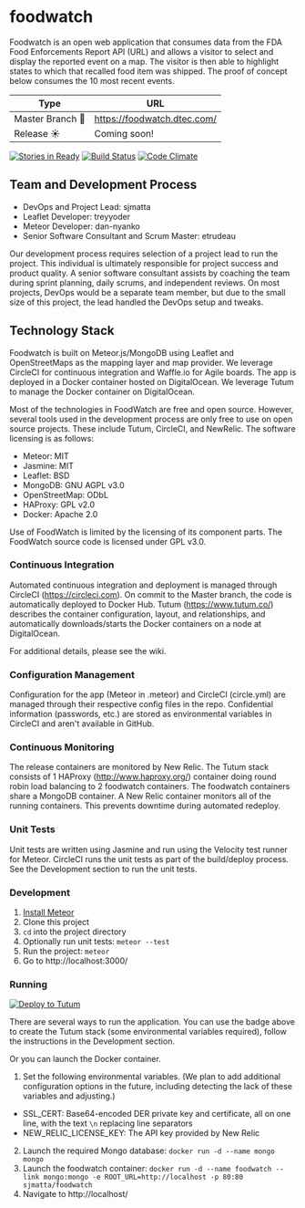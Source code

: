 # foodwatch

Foodwatch is an open web application that consumes data from the FDA Food Enforcements Report API (URL) and allows a visitor to select and display the reported event on a map.  The visitor is then able to highlight states to which that recalled food item was shipped.  The proof of concept below consumes the 10 most recent events.

Type | URL
---- | ---
Master Branch :rocket: | https://foodwatch.dtec.com/
Release :sunny: | Coming soon!

[![Stories in Ready](https://badge.waffle.io/DistributedInformationTechnologies/foodwatch.png?label=ready&title=Ready)](https://waffle.io/DistributedInformationTechnologies/foodwatch)
[![Build Status](https://circleci.com/gh/DistributedInformationTechnologies/foodwatch/tree/master.png?style=shield)](https://circleci.com/gh/DistributedInformationTechnologies/foodwatch)
[![Code Climate](https://codeclimate.com/github/DistributedInformationTechnologies/foodwatch/badges/gpa.svg)](https://codeclimate.com/github/DistributedInformationTechnologies/foodwatch)

## Team and Development Process
- DevOps and Project Lead: sjmatta
- Leaflet Developer: treyyoder
- Meteor Developer: dan-nyanko
- Senior Software Consultant and Scrum Master: etrudeau

Our development process requires selection of a project lead to run the project.  This individual is ultimately responsible for project success and product quality.  A senior software consultant assists by coaching the team during sprint planning, daily scrums, and independent reviews.  On most projects, DevOps would be a separate team member, but due to the small size of this project, the lead handled the DevOps setup and tweaks.

## Technology Stack
Foodwatch is built on Meteor.js/MongoDB using Leaflet and OpenStreetMaps as the mapping layer and map provider.  We leverage CircleCI for continuous integration and Waffle.io for Agile boards.  The app is deployed in a Docker container hosted on DigitalOcean.  We leverage Tutum to manage the Docker container on DigitalOcean.

Most of the technologies in FoodWatch are free and open source.  However, several tools used in the development process are only free to use on open source projects.  These include Tutum, CircleCI, and NewRelic.  The software licensing is as follows:

- Meteor: MIT
- Jasmine: MIT
- Leaflet: BSD
- MongoDB: GNU AGPL v3.0
- OpenStreetMap: ODbL
- HAProxy: GPL v2.0
- Docker: Apache 2.0

Use of FoodWatch is limited by the licensing of its component parts.  The FoodWatch source code is licensed under GPL v3.0.

### Continuous Integration

Automated continuous integration and deployment is managed through CircleCI (https://circleci.com). On commit to the Master branch, the code is automatically deployed to Docker Hub.  Tutum (https://www.tutum.co/) describes the container configuration, layout, and relationships, and automatically downloads/starts the Docker containers on a node at DigitalOcean.

For additional details, please see the wiki.

### Configuration Management

Configuration for the app (Meteor in .meteor) and CircleCI (circle.yml) are managed through their respective config files in the repo. Confidential information (passwords, etc.) are stored as environmental variables in CircleCI and aren't available in GitHub.

### Continuous Monitoring

The release containers are monitored by New Relic. The Tutum stack consists of 1 HAProxy (http://www.haproxy.org/) container doing round robin load balancing to 2 foodwatch containers. The foodwatch containers share a MongoDB container. A New Relic container monitors all of the running containers.  This prevents downtime during automated redeploy.

### Unit Tests

Unit tests are written using Jasmine and run using the Velocity test runner for Meteor.  CircleCI runs the unit tests as part of the build/deploy process. See the Development section to run the unit tests.

### Development
1. [Install Meteor](https://www.meteor.com/install)
2. Clone this project
3. ```cd``` into the project directory
4. Optionally run unit tests: ```meteor --test```
5. Run the project: ```meteor```
6. Go to http://localhost:3000/

### Running
[![Deploy to Tutum](https://s.tutum.co/deploy-to-tutum.svg)](https://dashboard.tutum.co/stack/deploy/)

There are several ways to run the application. You can use the badge above to create the Tutum stack (some environmental variables required), follow the instructions in the Development section.

Or you can launch the Docker container.
 
1. Set the following environmental variables. (We plan to add additional configuration options in the future, including detecting the lack of these variables and adjusting.)
  * SSL_CERT: Base64-encoded DER private key and certificate, all on one line, with the text ```\n``` replacing line separators
  * NEW_RELIC_LICENSE_KEY: The API key provided by New Relic
2. Launch the required Mongo database: ```docker run -d --name mongo mongo```
3. Launch the foodwatch container: ```docker run -d --name foodwatch --link mongo:mongo -e ROOT_URL=http://localhost -p 80:80 sjmatta/foodwatch```
4. Navigate to http://localhost/
